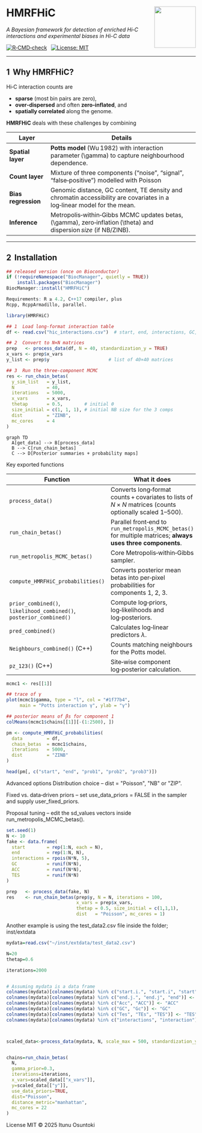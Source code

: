 # HMRFHiC <img src="man/figures/logo.png" height="110" align="right" />

*A Bayesian framework for detection of enriched Hi‑C interactions and experimental biases in Hi-C data*  

[![R‑CMD‑check](https://github.com/igosungithub/HMRFHiC/actions/workflows/R‑CMD‑check.yml/badge.svg)](https://github.com/igosungithub/HMRFHiC/actions) &nbsp;
[![License: MIT](https://img.shields.io/badge/License-MIT-blue.svg)](LICENSE)

---

## 1  Why HMRFHiC?

Hi‑C interaction counts are  

* **sparse** (most bin pairs are zero),  
* **over‑dispersed** and often **zero‑inflated**, and  
* **spatially correlated** along the genome.

**HMRFHiC** deals with these challenges by combining

| Layer | Details |
|-------|---------------------------------------|
| **Spatial layer** | **Potts model** (Wu 1982) with interaction parameter \(\gamma\) to capture neighbourhood dependence. |
| **Count layer** | Mixture of three components (“noise”, “signal”, “false‑positive”) modelled with Poisson | NB | ZIP | ZINB. |
| **Bias regression** | Genomic distance, GC content, TE density and chromatin accessibility are covariates in a log‑linear model for the mean. |
| **Inference** | Metropolis‑within‑Gibbs MCMC updates betas, \(\gamma\), zero‑inflation \(\theta\) and dispersion *size* (if NB/ZINB). |

---

## 2  Installation

```r
## released version (once on Bioconductor)
if (!requireNamespace("BiocManager", quietly = TRUE))
    install.packages("BiocManager")
BiocManager::install("HMRFHiC")

Requirements: R ≥ 4.2, C++17 compiler, plus
Rcpp, RcppArmadillo, parallel.

library(HMRFHiC)

## 1  Load long‑format interaction table
df <- read.csv("hic_interactions.csv")  # start, end, interactions, GC, ACC, TES

## 2  Convert to N×N matrices
prep   <- process_data(df, N = 40, standardization_y = TRUE)
x_vars <- prep$x_vars
y_list <- prep$y                      # list of 40×40 matrices

## 3  Run the three‑component MCMC
res <- run_chain_betas(
  y_sim_list   = y_list,
  N            = 40,
  iterations   = 5000,
  x_vars       = x_vars,
  thetap       = 0.5,        # initial θ
  size_initial = c(1, 1, 1), # initial NB size for the 3 comps
  dist         = "ZINB",
  mc_cores     = 4
)
```

```mermaid
graph TD
  A[get_data] --> B[process_data]
  B --> C[run_chain_betas]
  C --> D[Posterior summaries + probability maps]
```


Key exported functions

| Function                                                            | What it does                                                                                                 |
| ------------------------------------------------------------------- | ------------------------------------------------------------------------------------------------------------ |
| `process_data()`                                                    | Converts long‑format counts + covariates to lists of $N \times N$ matrices (counts optionally scaled 1–500). |
| `run_chain_betas()`                                                 | Parallel front‑end to `run_metropolis_MCMC_betas()` for multiple matrices; **always uses three components**. |
| `run_metropolis_MCMC_betas()`                                       | Core Metropolis‑within‑Gibbs sampler.                                                                        |
| `compute_HMRFHiC_probabilities()`                                   | Converts posterior mean betas into per‑pixel probabilities for components 1, 2, 3.                           |
| `prior_combined()`, `likelihood_combined()`, `posterior_combined()` | Compute log‑priors, log‑likelihoods and log‑posteriors.                                                      |
| `pred_combined()`                                                   | Calculates log‑linear predictors $\lambda$.                                                                  |
| `Neighbours_combined()` (C++)                                       | Counts matching neighbours for the Potts model.                                                              |
| `pz_123()` (C++)                                                    | Site‑wise component log‑posterior calculation.                                                               |

```r
mcmc1 <- res[[1]]

## trace of γ
plot(mcmc1$gamma, type = "l", col = "#1f77b4",
     main = "Potts interaction γ", ylab = "γ")

## posterior means of βs for component 1
colMeans(mcmc1$chains[[1]][-(1:2500), ])

pm <- compute_HMRFHiC_probabilities(
  data         = df,
  chain_betas  = mcmc1$chains,
  iterations   = 5000,
  dist         = "ZINB"
)

head(pm[, c("start", "end", "prob1", "prob2", "prob3")])
```
Advanced options
Distribution choice – dist = "Poisson", "NB" or "ZIP".

Fixed vs. data‑driven priors – set use_data_priors = FALSE in the sampler and supply user_fixed_priors.

Proposal tuning – edit the sd_values vectors inside run_metropolis_MCMC_betas().

```r
set.seed(1)
N <- 10
fake <- data.frame(
  start        = rep(1:N, each = N),
  end          = rep(1:N, N),
  interactions = rpois(N*N, 5),
  GC           = runif(N*N),
  ACC          = runif(N*N),
  TES          = runif(N*N)
)

prep   <- process_data(fake, N)
res    <- run_chain_betas(prep$y, N = N, iterations = 100,
                          x_vars = prep$x_vars,
                          thetap = 0.5, size_initial = c(1,1,1),
                          dist   = "Poisson", mc_cores = 1)
```

Another example is using the test_data2.csv file inside the folder; inst/extdata

```r
mydata=read.csv("~/inst/extdata/test_data2.csv")

N=20
thetap=0.6

iterations=2000


# Assuming mydata is a data frame
colnames(mydata)[colnames(mydata) %in% c("start.i.", "start.i", "start")] <- "start"
colnames(mydata)[colnames(mydata) %in% c("end.j.", "end.j", "end")] <- "end"
colnames(mydata)[colnames(mydata) %in% c("Acc", "ACC")] <- "ACC"
colnames(mydata)[colnames(mydata) %in% c("GC", "Gc")] <- "GC"
colnames(mydata)[colnames(mydata) %in% c("Tes", "TEs", "TES")] <- "TES"
colnames(mydata)[colnames(mydata) %in% c("interactions", "interaction")] <- "interactions"



scaled_data<-process_data(mydata, N, scale_max = 500, standardization_y = TRUE)


chains=run_chain_betas(
  N,
  gamma_prior=0.3,
  iterations=iterations,
  x_vars=scaled_data[["x_vars"]],
  y=scaled_data[["y"]],
  use_data_priors=TRUE,
  dist="Poisson",
  distance_metric="manhattan",
  mc_cores = 22
)
```

License
MIT © 2025 Itunu Osuntoki

